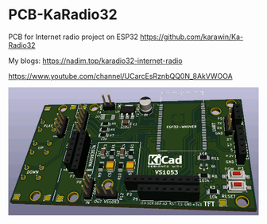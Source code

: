 # PCB-KaRadio32
PCB for Internet radio project on ESP32
https://github.com/karawin/Ka-Radio32

My blogs:
https://nadim.top/karadio32-internet-radio

https://www.youtube.com/channel/UCarcEsRznbQQ0N_8AkVWOOA

![alt text](images/pcb_kr_v5_02.jpg "PCB-KaRadio32")
